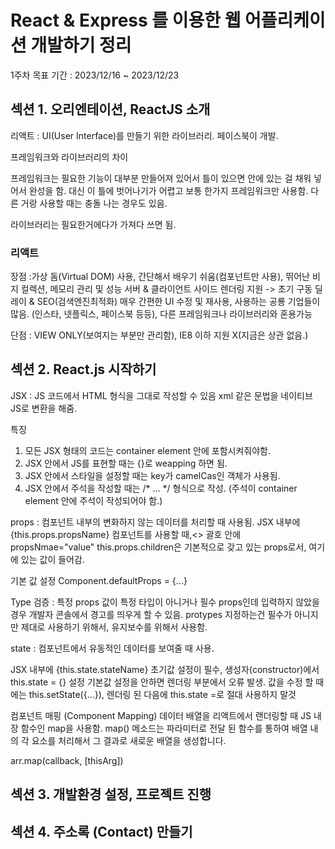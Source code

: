 # React & Express 를 이용한 웹 어플리케이션 개발하기 정리


1주차 목표 기간 : 2023/12/16 ~ 2023/12/23


## 섹션 1. 오리엔테이션, ReactJS 소개


리액트 : UI(User Interface)를 만들기 위한 라이브러리. 페이스북이 개발.


프레임워크와 라이브러리의 차이

프레임워크는 필요한 기능이 대부분 만들어져 있어서 틀이 있으면 안에 있는 걸 채워 넣어서 완성을 함.
대신 이 틀에 벗어나기가 어렵고 보통 한가지 프레임워크만 사용함. 다른 거랑 사용할 때는 충돌 나는 경우도 있음.

라이브러리는 필요한거에다가 가져다 쓰면 됨.

### 리액트


장점 :가상 돔(Virtual DOM) 사용, 간단해서 배우기 쉬움(컴포넌트만 사용), 뛰어난 비지 컬렉션, 메모리 관리 및 성능
서버 & 클라이언트 사이드 렌더링 지원 -> 초기 구동 딜레이 & SEO(검색엔진최적화)
매우 간편한 UI 수정 및 재사용, 사용하는 공룡 기업들이 많음. (인스타, 넷플릭스, 페이스북 등등), 다른 프레임워크나 라이브러리와 혼용가능


단점 : VIEW ONLY(보여지는 부분만 관리함), IE8 이하 지원 X(지금은 상관 없음.)


## 섹션 2. React.js 시작하기


 JSX : JS 코드에서 HTML 형식을 그대로 작성할 수 있음
       xml 같은 문법을 네이티브 JS로 변환을 해줌.
     
     
 특징
 
 
 1. 모든 JSX 형태의 코드는 container element 안에 포함시켜줘야함.
 2. JSX 안에서 JS를 표현할 때는 {}로 weapping 하면 됨.
 3. JSX 안에서 스타일을 설정할 때는 key가 camelCas인 객체가 사용됨.
 4. JSX 안에서 주석을 작성할 때는 /* ... */ 형식으로 작성.
   (주석이 container element 안에 주석이 작성되어야 함.)
 
 props : 컴포넌트 내부의 변화하지 않는 데이터를 처리할 때 사용됨.
 JSX 내부에 {this.props.propsName}
 컴포넌트를 사용할 때,<> 괄호 안에 propsNmae="value"
 this.props.children은 기본적으로 갖고 있는 props로서,
 <Cpnt> 여기에 있는 값이 들어감.</Cpnt>
 
 
 기본 값 설정
 Component.defaultProps = {...}
 
 
 Type 검증 : 특정 props 값이 특정 타입이 아니거나 필수 props인데 입력하지 않았을 경우 개발자 콘솔에서 경고를 띄우게 할 수 있음.
protypes 지정하는건 필수가 아니지만 제대로 사용하기 위해서, 유지보수를 위해서 사용함.
 
 
 state : 컴포넌트에서 유동적인 데이터를 보여줄 때 사용.
 
 
 JSX 내부에 {this.state.stateName}
 초기값 설정이 필수, 생성자(constructor)에서 this.state = {} 설정
 기본값 설정을 안하면 렌더링 부분에서 오류 발생.
 값을 수정 할 때에는 this.setState({...}), 렌더링 된 다음에 this.state =로 절대 사용하지 말것
 
 컴포넌트 매핑 (Component Mapping)
 데이터 배열을 리액트에서 랜더링할 때 JS 내장 함수인 map을 사용함.
 map() 메소드는 파라미터로 전달 된 함수를 통하여 배열 내의 각 요소를 처리해서 그 결과로 새로운 배열을 생성합니다.
 
 arr.map(callback, [thisArg])
 
## 섹션 3. 개발환경 설정, 프로젝트 진행

## 섹션 4. 주소록 (Contact) 만들기 
 
 
